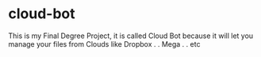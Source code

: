 # cloud-bot
This is my Final Degree Project, it is called Cloud Bot because it will let you manage your files from Clouds like Dropbox . . Mega . . etc
